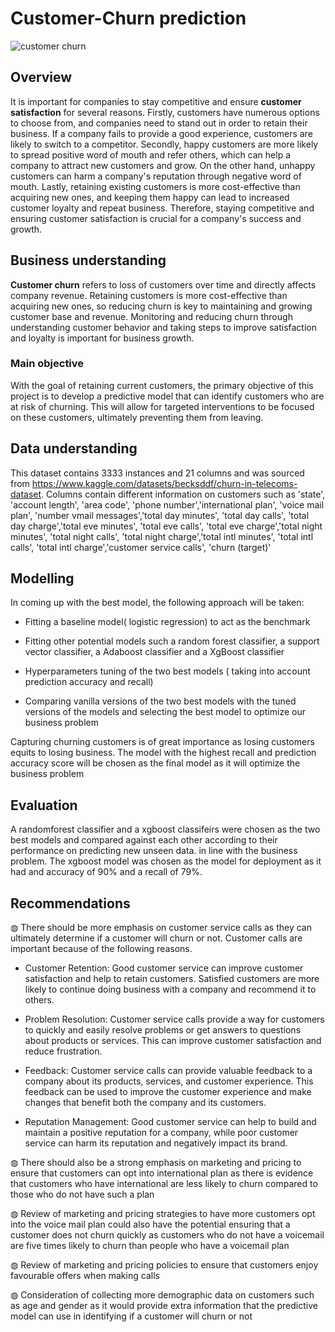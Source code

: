 # Customer-Churn prediction
![customer churn](https://user-images.githubusercontent.com/94622826/218079040-89be92ae-9ca7-4050-9220-2a1c8b0f09a9.png)

## Overview 

It is important for companies to stay competitive and ensure **customer satisfaction** for several reasons. Firstly, customers have numerous options to choose from, and companies need to stand out in order to retain their business. If a company fails to provide a good experience, customers are likely to switch to a competitor. Secondly, happy customers are more likely to spread positive word of mouth and refer others, which can help a company to attract new customers and grow. On the other hand, unhappy customers can harm a company's reputation through negative word of mouth. Lastly, retaining existing customers is more cost-effective than acquiring new ones, and keeping them happy can lead to increased customer loyalty and repeat business. Therefore, staying competitive and ensuring customer satisfaction is crucial for a company's success and growth.

## Business understanding 

**Customer churn** refers to loss of customers over time and directly affects company revenue. Retaining customers is more cost-effective than acquiring new ones, so reducing churn is key to maintaining and growing customer base and revenue. Monitoring and reducing churn through understanding customer behavior and taking steps to improve satisfaction and loyalty is important for business growth.
### Main objective 

With the goal of retaining current customers, the primary objective of this project is to develop a predictive model that can identify customers who are at risk of churning. This will allow for targeted interventions to be focused on these customers, ultimately preventing them from leaving.

## Data understanding

This dataset contains 3333 instances and 21 columns and was sourced from https://www.kaggle.com/datasets/becksddf/churn-in-telecoms-dataset. Columns contain different information on customers such as 'state', 'account length', 'area code', 'phone number','international plan', 'voice mail plan', 'number vmail messages','total day minutes', 'total day calls', 'total day charge','total eve minutes', 'total eve calls', 'total eve charge','total night minutes', 'total night calls', 'total night charge','total intl minutes', 'total intl calls', 'total intl charge','customer service calls', 'churn (target)'

## Modelling 

In coming up with the best model, the following approach will be taken:

- Fitting a baseline model( logistic regression) to act as the benchmark

- Fitting other potential models such a random forest classifier, a support vector classifier, a Adaboost classifier and a XgBoost classifier

- Hyperparameters tuning of the two best models ( taking into account prediction accuracy and recall)

- Comparing vanilla versions of the two best models with the tuned versions of the models and selecting the best model to optimize our business problem

Capturing churning customers is of great importance as losing customers equits to losing business. The model with the highest recall and prediction accuracy score will be chosen as the final model as it will optimize the business problem

## Evaluation 

A randomforest classifier and a xgboost classifeirs were chosen as the two best models and compared against each other according to their performance on predicting new unseen data. in line with the business problem. The xgboost model was chosen as the model for deployment as it had and accuracy of 90% and a recall of 79%.

## Recommendations 

◍ There should be more emphasis on customer service calls as they can ultimately determine if a customer will churn or not. Customer calls are important because of the following reasons.

* Customer Retention: Good customer service can improve customer satisfaction and help to retain customers. Satisfied customers are more likely to continue doing business with a company and recommend it to others.

* Problem Resolution: Customer service calls provide a way for customers to quickly and easily resolve problems or get answers to questions about products or services. This can improve customer satisfaction and reduce frustration.

* Feedback: Customer service calls can provide valuable feedback to a company about its products, services, and customer experience. This feedback can be used to improve the customer experience and make changes that benefit both the company and its customers.

* Reputation Management: Good customer service can help to build and maintain a positive reputation for a company, while poor customer service can harm its reputation and negatively impact its brand.

◍ There should also be a strong emphasis on marketing and pricing to ensure that customers can opt into international plan as there is evidence that customers who have international are less likely to churn compared to those who do not have such a plan

◍ Review of marketing and pricing strategies to have more customers opt into the voice mail plan could also have the potential ensuring that a customer does not churn quickly as customers who do not have a voicemail are five times likely to churn than people who have a voicemail plan

◍ Review of marketing and pricing policies to ensure that customers enjoy favourable offers when making calls

◍ Consideration of collecting more demographic data on customers such as age and gender as it would provide extra information that the predictive model can use in identifying if a customer will churn or not
